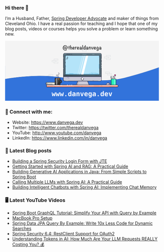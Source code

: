 ### Hi there 👋

I’m a Husband, Father, [Spring Developer Advocate](https://tanzu.vmware.com/developer/advocates/) and maker of things from Cleveland Ohio. I have a real passion for teaching and I hope that one of my blog posts, videos or courses helps you solve a problem or learn something new.

![Profile Header](./github_profile_header.png)

### 🤝 Connect with me:

- Website: https://www.danvega.dev
- Twitter: https://twitter.com/therealdanvega
- YouTube: http://www.youtube.com/danvega
- LinkedIn: https://www.linkedin.com/in/danvega

### 📝 Latest Blog posts

<!-- BLOG-POST-LIST:START -->
- [Building a Spring Security Login Form with JTE](/blog/2024/10/24/spring-boot-oauth-demo)
- [Getting Started with Spring AI and RAG: A Practical Guide](/blog/2024/10/22/getting-started-with-spring-ai-rag)
- [Building Generative AI Applications in Java: From Simple Scripts to Spring Boot](/blog/2024/10/15/ai-java-developers)
- [Calling Multiple LLMs with Spring AI: A Practical Guide](/blog/2024/10/14/spring-ai-multiple-llms)
- [Building Intelligent Chatbots with Spring AI: Implementing Chat Memory](/blog/2024/10/11/spring-ai-chat-memory)
<!-- BLOG-POST-LIST:END -->

### 🖥 Latest YouTube Videos

<!-- YOUTUBE:START -->
- [Spring Boot GraphQL Tutorial: Simplify Your API with Query by Example](https://www.youtube.com/watch?v=J8vC8RflPPY)
- [MacBook Pro Setup](https://www.youtube.com/watch?v=t8ry7PkYe6M)
- [Spring Data JPA Query By Example: Write 10x Less Code for Dynamic Searches](https://www.youtube.com/watch?v=NGVWHdGNbiI)
- [Spring Security 6.4: RestClient Support for OAuth2](https://www.youtube.com/watch?v=nFKcJDpUuZ8)
- [Understanding Tokens in AI: How Much Are Your LLM Requests REALLY Costing You? 💰](https://www.youtube.com/watch?v=ZUCVRppXPSc)
<!-- YOUTUBE:END -->

